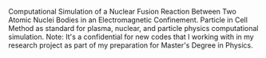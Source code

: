 Computational Simulation of a Nuclear Fusion Reaction Between Two Atomic Nuclei Bodies in an Electromagnetic Confinement.
Particle in Cell Method as standard for plasma, nuclear, and particle physics computational simulation.
Note: It's a confidential for new codes that I working with in my research project as part of my preparation for Master's Degree in Physics.
